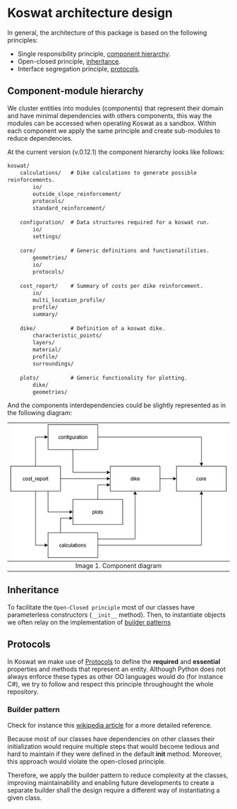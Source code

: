 # Koswat architecture design

In general, the architecture of this package is based on the following principles:
- Single responsibility principle, [component hierarchy](#component-hierarchy).
- Open-closed principle, [inheritance](#inheritance).
- Interface segregation principle, [protocols](#protocols).

## Component-module hierarchy

We cluster entities into modules (components) that represent their domain and have minimal dependencies with others components, this way the modules can be accessed when operating Koswat as a sandbox. Within each component we apply the same principle and create sub-modules to reduce dependencies.

At the current version (v.0.12.1) the component hierarchy looks like follows:

    koswat/
        calculations/   # Dike calculations to generate possible reinforcements.
            io/
            outside_slope_reinforcement/
            protocols/
            standard_reinforcement/

        configuration/  # Data structures required for a koswat run.
            io/
            settings/

        core/           # Generic definitions and functionatilities.
            geometries/
            io/
            protocols/

        cost_report/    # Summary of costs per dike reinforcement.
            io/
            multi_location_profile/
            profile/
            summary/

        dike/           # Definition of a koswat dike.
            characteristic_points/
            layers/
            material/
            profile/
            surroundings/

        plots/          # Generic functionality for plotting.
            dike/
            geometries/

And the components interdependencies could be slightly represented as in the following diagram:

|![Base profile sand layer](./imgs/component_diagram.png)|
|:--:|
|Image 1. Component diagram|

## Inheritance

To facilitate the `Open-Closed principle` most of our classes have parameterless constructors (`__init__` method). Then, to instantiate objects we often relay on the implementation of [builder patterns](#builder-pattern)

## Protocols

In Koswat we make use of [Protocols](https://docs.python.org/3/library/typing.html?highlight=protocol#typing.Protocol) to define the __required__ and __essential__ properties and methods that represent an entity. Although Python does not always enforce these types as other OO languages would do (for instance C#), we try to follow and respect this principle throughought the whole repository.

### Builder pattern

Check for instance this [wikipedia article](https://en.wikipedia.org/wiki/Builder_pattern) for a more detailed reference.

Because most of our classes have dependencies on other classes their initialization would require multiple steps that would become tedious and hard to maintain if they were defined in the default __init__ method. Moreover, this approach would violate the open-closed principle. 

Therefore, we apply the builder pattern to reduce complexity at the classes, improving maintainability and enabling future developments to create a separate builder shall the design require a different way of instantiating a given class.